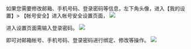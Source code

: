 如果您需要修改邮箱、手机号码、登录密码等信息，左下角头像，进入【我的设置】> 【帐号安全】进入帐号安全设置页面，
![](https://main.qcloudimg.com/raw/5ffe5cc1c34e6f149ff6b8383affbf35.png)

进入设置页面需输入登录密码。
![](https://main.qcloudimg.com/raw/ddfe878b4e53f808f557dc114a4c7e65.png)

即可对邮箱帐号、手机号码、登录密码进行绑定、修改等操作。
![](https://main.qcloudimg.com/raw/95fb507fa207ce226bdeee8b3ef501a8.png)
